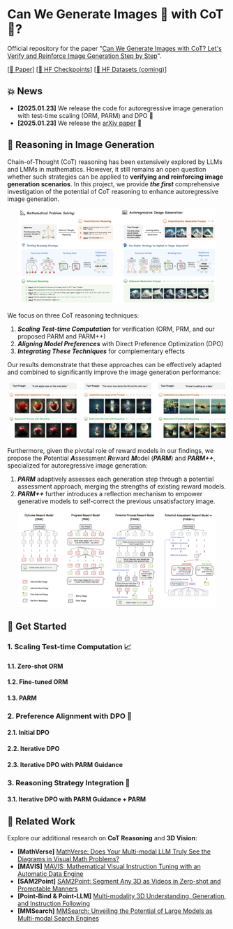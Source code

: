 # Can We Generate Images 🌇 with CoT 🧠?

Official repository for the paper "[Can We Generate Images with CoT? Let's Verify and Reinforce Image Generation Step by Step]()".

[[📖 Paper]()] [[🤗 HF Checkpoints]()] [[🤗 HF Datasets (coming)]()]

## 💥 News
- **[2025.01.23]** We release the code for autoregressive image generation with test-time scaling (ORM, PARM) and DPO 🚀
- **[2025.01.23]** We release the [arXiv paper]() 🚀

## 👀 Reasoning in Image Generation

Chain-of-Thought (CoT) reasoning has been extensively explored by LLMs and LMMs in mathematics. However, it still remains an open question whether such strategies can be applied to **verifying and reinforcing image generation scenarios**. In this project, we provide ***the first*** comprehensive investigation of the potential of CoT reasoning to enhance autoregressive image generation.

<p align="center">
    <img src="figs/fig1.jpg" width="90%"> <br>
</p>

We focus on three CoT reasoning techniques:
1. ***Scaling Test-time Computation*** for verification (ORM, PRM, and our proposed PARM and PARM++)
2. ***Aligning Model Preferences*** with Direct Preference Optimization (DPO)
3. ***Integrating These Techniques*** for complementary effects

Our results demonstrate that these approaches can be effectively adapted and combined to significantly improve the image generation performance:

<p align="center">
    <img src="figs/fig2.jpg" width="100%"> <br>
</p>
  
Furthermore, given the pivotal role of reward models in our findings, we propose the ***P***otential ***A***ssessment ***R***eward ***M***odel (***PARM***) and ***PARM++***, specialized for autoregressive image generation:

1. ***PARM*** adaptively assesses each generation step through a potential assessment approach, merging the strengths of existing reward models.
2. ***PARM++*** further introduces a reflection mechanism to empower generative models to self-correct the previous unsatisfactory image.

<p align="center">
    <img src="figs/fig3.jpg" width="90%"> <br>
</p>

## 💪 Get Started

### 1. Scaling Test-time Computation 📈

#### 1.1. Zero-shot ORM
#### 1.2. Fine-tuned ORM
#### 1.3. PARM

### 2. Preference Alignment with DPO 🔧

#### 2.1. Initial DPO
#### 2.2. Iterative DPO
#### 2.3. Iterative DPO with PARM Guidance

### 3. Reasoning Strategy Integration 🧩

#### 3.1. Iterative DPO with PARM Guidance + PARM


## 🧠 Related Work

Explore our additional research on **CoT Reasoning** and **3D Vision**:

- **[MathVerse]** [MathVerse: Does Your Multi-modal LLM Truly See the Diagrams in Visual Math Problems?](https://mathverse-cuhk.github.io/)
- **[MAVIS]** [MAVIS: Mathematical Visual Instruction Tuning with an Automatic Data Engine](https://arxiv.org/pdf/2407.08739)
- **[SAM2Point]** [SAM2Point: Segment Any 3D as Videos in Zero-shot and Promptable Manners](https://sam2point.github.io/)
- **[Point-Bind & Point-LLM]** [Multi-modality 3D Understanding, Generation, and Instruction Following](https://github.com/ZiyuGuo99/Point-Bind_Point-LLM)
- **[MMSearch]** [MMSearch: Unveiling the Potential of Large Models as Multi-modal Search Engines](https://mmsearch.github.io/)
